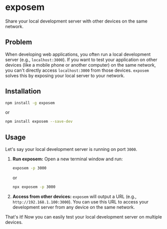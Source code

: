 # exposem

Share your local development server with other devices on the same network.

## Problem

When developing web applications, you often run a local development server (e.g., `localhost:3000`). If you want to test your application on other devices (like a mobile phone or another computer) on the same network, you can't directly access `localhost:3000` from those devices. `exposem` solves this by exposing your local server to your network.

## Installation

```bash
npm install -g exposem
```

or

```bash
npm install exposem --save-dev
```

## Usage

Let's say your local development server is running on port `3000`.

1.  **Run exposem:**
    Open a new terminal window and run:

    ```bash
    exposem -p 3000
    ```

    or

    ```bash
    npx exposem -p 3000
    ```

2.  **Access from other devices:**
    `exposem` will output a URL (e.g., `http://192.168.1.100:3000`). You can use this URL to access your development server from any device on the same network.

That's it! Now you can easily test your local development server on multiple devices.
